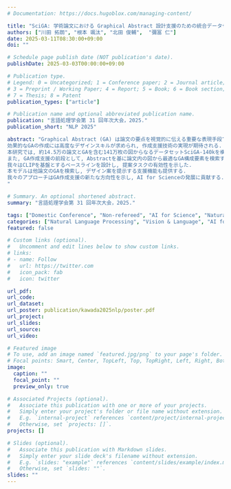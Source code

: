 ```yaml
---
# Documentation: https://docs.hugoblox.com/managing-content/

title: "SciGA: 学術論文における Graphical Abstract 設計支援のための統合データセット"
authors: ["川田 拓朗", "根本 颯汰", "北田 俊輔",  "彌冨 仁"]
date: 2025-03-11T08:30:00+09:00
doi: ""

# Schedule page publish date (NOT publication's date).
publishDate: 2025-03-03T00:00:00+09:00

# Publication type.
# Legend: 0 = Uncategorized; 1 = Conference paper; 2 = Journal article;
# 3 = Preprint / Working Paper; 4 = Report; 5 = Book; 6 = Book section;
# 7 = Thesis; 8 = Patent
publication_types: ["article"]

# Publication name and optional abbreviated publication name.
publication: "言語処理学会第 31 回年次大会，2025."
publication_short: "NLP 2025"

abstract: "Graphical Abstract (GA) は論文の要点を視覚的に伝える重要な表現手段である.
効果的なGAの作成には高度なデザインスキルが求められ, 作成支援技術の実現が期待される.
本研究では, 約14.5万の論文とGAを含む141万枚の図からなるデータセットSciGA-140kを構築した.
また, GA作成支援の前段として, Abstractを基に論文内の図から最適なGA構成要素を検索するタスクAbst2GA Retrievalを提案する.
我々はCLIPを基盤とするベースラインを設計し, 提案タスクの有効性を示した.
本モデルは他論文のGAを検索し, デザイン案を提示する支援機能も提供する.
我々のアプローチはGA作成支援の新たな方向性を示し, AI for Scienceの発展に貢献する.
"

# Summary. An optional shortened abstract.
summary: "言語処理学会第 31 回年次大会，2025."

tags: ["Domestic Conference", "Non-refereed", "AI for Science", "Natural Language Processing", "Computer Vision", "Vision & Language", "ANLP"]
categories: ["Natural Language Processing", "Vision & Language", "AI for Science"]
featured: false

# Custom links (optional).
#   Uncomment and edit lines below to show custom links.
# links:
# - name: Follow
#   url: https://twitter.com
#   icon_pack: fab
#   icon: twitter

url_pdf:
url_code:
url_dataset:
url_poster: publication/kawada2025nlp/poster.pdf
url_project:
url_slides:
url_source:
url_video:

# Featured image
# To use, add an image named `featured.jpg/png` to your page's folder. 
# Focal points: Smart, Center, TopLeft, Top, TopRight, Left, Right, BottomLeft, Bottom, BottomRight.
image:
  caption: ""
  focal_point: ""
  preview_only: true

# Associated Projects (optional).
#   Associate this publication with one or more of your projects.
#   Simply enter your project's folder or file name without extension.
#   E.g. `internal-project` references `content/project/internal-project/index.md`.
#   Otherwise, set `projects: []`.
projects: []

# Slides (optional).
#   Associate this publication with Markdown slides.
#   Simply enter your slide deck's filename without extension.
#   E.g. `slides: "example"` references `content/slides/example/index.md`.
#   Otherwise, set `slides: ""`.
slides: ""
---
```


